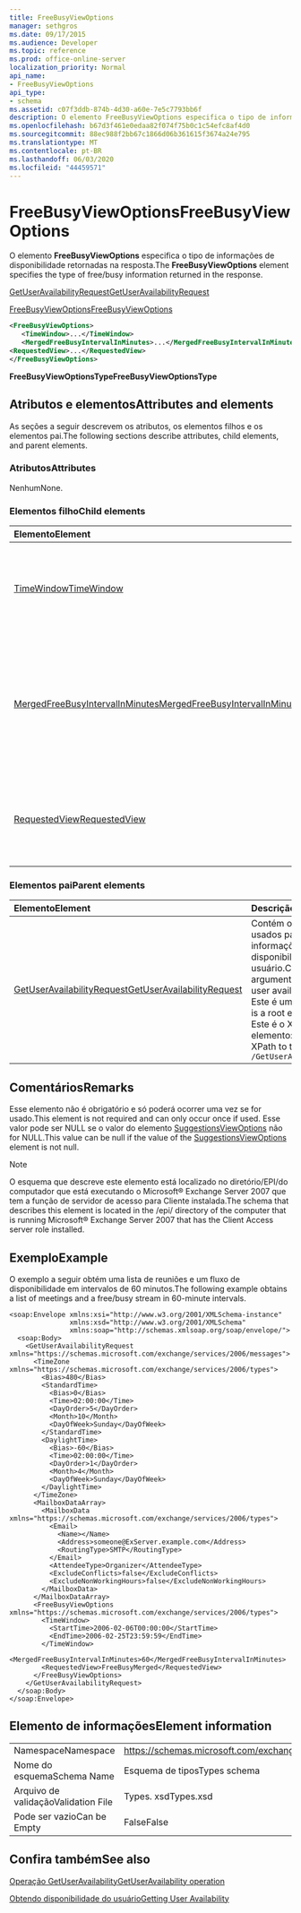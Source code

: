```yaml
---
title: FreeBusyViewOptions
manager: sethgros
ms.date: 09/17/2015
ms.audience: Developer
ms.topic: reference
ms.prod: office-online-server
localization_priority: Normal
api_name:
- FreeBusyViewOptions
api_type:
- schema
ms.assetid: c07f3ddb-874b-4d30-a60e-7e5c7793bb6f
description: O elemento FreeBusyViewOptions especifica o tipo de informações de disponibilidade retornadas na resposta.
ms.openlocfilehash: b67d3f461e0edaa82f074f75b0c1c54efc8af4d0
ms.sourcegitcommit: 88ec988f2bb67c1866d06b361615f3674a24e795
ms.translationtype: MT
ms.contentlocale: pt-BR
ms.lasthandoff: 06/03/2020
ms.locfileid: "44459571"
---
```

# <a name="freebusyviewoptions"></a><span data-ttu-id="4a7cf-103">FreeBusyViewOptions</span><span class="sxs-lookup"><span data-stu-id="4a7cf-103">FreeBusyViewOptions</span></span>

<span data-ttu-id="4a7cf-104">O elemento **FreeBusyViewOptions** especifica o tipo de informações de disponibilidade retornadas na resposta.</span><span class="sxs-lookup"><span data-stu-id="4a7cf-104">The **FreeBusyViewOptions** element specifies the type of free/busy information returned in the response.</span></span> 
  
[<span data-ttu-id="4a7cf-105">GetUserAvailabilityRequest</span><span class="sxs-lookup"><span data-stu-id="4a7cf-105">GetUserAvailabilityRequest</span></span>](getuseravailabilityrequest.md)
  
[<span data-ttu-id="4a7cf-106">FreeBusyViewOptions</span><span class="sxs-lookup"><span data-stu-id="4a7cf-106">FreeBusyViewOptions</span></span>](freebusyviewoptions.md)
  
```xml
<FreeBusyViewOptions>
   <TimeWindow>...</TimeWindow>
   <MergedFreeBusyIntervalInMinutes>...</MergedFreeBusyIntervalInMinutes>
<RequestedView>...</RequestedView>
</FreeBusyViewOptions>

```

 <span data-ttu-id="4a7cf-107">**FreeBusyViewOptionsType**</span><span class="sxs-lookup"><span data-stu-id="4a7cf-107">**FreeBusyViewOptionsType**</span></span>
## <a name="attributes-and-elements"></a><span data-ttu-id="4a7cf-108">Atributos e elementos</span><span class="sxs-lookup"><span data-stu-id="4a7cf-108">Attributes and elements</span></span>

<span data-ttu-id="4a7cf-109">As seções a seguir descrevem os atributos, os elementos filhos e os elementos pai.</span><span class="sxs-lookup"><span data-stu-id="4a7cf-109">The following sections describe attributes, child elements, and parent elements.</span></span>
  
### <a name="attributes"></a><span data-ttu-id="4a7cf-110">Atributos</span><span class="sxs-lookup"><span data-stu-id="4a7cf-110">Attributes</span></span>

<span data-ttu-id="4a7cf-111">Nenhum</span><span class="sxs-lookup"><span data-stu-id="4a7cf-111">None.</span></span>
  
### <a name="child-elements"></a><span data-ttu-id="4a7cf-112">Elementos filho</span><span class="sxs-lookup"><span data-stu-id="4a7cf-112">Child elements</span></span>

|<span data-ttu-id="4a7cf-113">**Elemento**</span><span class="sxs-lookup"><span data-stu-id="4a7cf-113">**Element**</span></span>|<span data-ttu-id="4a7cf-114">**Descrição**</span><span class="sxs-lookup"><span data-stu-id="4a7cf-114">**Description**</span></span>|
|:-----|:-----|
|[<span data-ttu-id="4a7cf-115">TimeWindow</span><span class="sxs-lookup"><span data-stu-id="4a7cf-115">TimeWindow</span></span>](timewindow.md) <br/> |<span data-ttu-id="4a7cf-116">Identifica o intervalo de tempo consultado para as informações de disponibilidade do usuário.</span><span class="sxs-lookup"><span data-stu-id="4a7cf-116">Identifies the time span queried for the user availability information.</span></span>  <br/> |
|[<span data-ttu-id="4a7cf-117">MergedFreeBusyIntervalInMinutes</span><span class="sxs-lookup"><span data-stu-id="4a7cf-117">MergedFreeBusyIntervalInMinutes</span></span>](mergedfreebusyintervalinminutes.md) <br/> |<span data-ttu-id="4a7cf-118">Representa a diferença de tempo entre dois slots sucessivos no modo de exibição **FreeBusyMerged** .</span><span class="sxs-lookup"><span data-stu-id="4a7cf-118">Represents the time difference between two successive slots in the **FreeBusyMerged** view.</span></span>  <br/> |
|[<span data-ttu-id="4a7cf-119">RequestedView</span><span class="sxs-lookup"><span data-stu-id="4a7cf-119">RequestedView</span></span>](requestedview.md) <br/> |<span data-ttu-id="4a7cf-120">Define o tipo de informação do calendário que um cliente solicita.</span><span class="sxs-lookup"><span data-stu-id="4a7cf-120">Defines the type of calendar information that a client requests.</span></span>  <br/> |
   
### <a name="parent-elements"></a><span data-ttu-id="4a7cf-121">Elementos pai</span><span class="sxs-lookup"><span data-stu-id="4a7cf-121">Parent elements</span></span>

|<span data-ttu-id="4a7cf-122">**Elemento**</span><span class="sxs-lookup"><span data-stu-id="4a7cf-122">**Element**</span></span>|<span data-ttu-id="4a7cf-123">**Descrição**</span><span class="sxs-lookup"><span data-stu-id="4a7cf-123">**Description**</span></span>|
|:-----|:-----|
|[<span data-ttu-id="4a7cf-124">GetUserAvailabilityRequest</span><span class="sxs-lookup"><span data-stu-id="4a7cf-124">GetUserAvailabilityRequest</span></span>](getuseravailabilityrequest.md) <br/> |<span data-ttu-id="4a7cf-125">Contém os argumentos usados para obter informações de disponibilidade do usuário.</span><span class="sxs-lookup"><span data-stu-id="4a7cf-125">Contains the arguments used to obtain user availability information.</span></span> <span data-ttu-id="4a7cf-126">Este é um elemento raiz.</span><span class="sxs-lookup"><span data-stu-id="4a7cf-126">This is a root element.</span></span>  <br/> <span data-ttu-id="4a7cf-127">Este é o XPath para este elemento:</span><span class="sxs-lookup"><span data-stu-id="4a7cf-127">The following is the XPath to this element:</span></span>  <br/>  `/GetUserAvailabilityRequest` <br/> |
   
## <a name="remarks"></a><span data-ttu-id="4a7cf-128">Comentários</span><span class="sxs-lookup"><span data-stu-id="4a7cf-128">Remarks</span></span>

<span data-ttu-id="4a7cf-129">Esse elemento não é obrigatório e só poderá ocorrer uma vez se for usado.</span><span class="sxs-lookup"><span data-stu-id="4a7cf-129">This element is not required and can only occur once if used.</span></span> <span data-ttu-id="4a7cf-130">Esse valor pode ser NULL se o valor do elemento [SuggestionsViewOptions](suggestionsviewoptions.md) não for NULL.</span><span class="sxs-lookup"><span data-stu-id="4a7cf-130">This value can be null if the value of the [SuggestionsViewOptions](suggestionsviewoptions.md) element is not null.</span></span> 
  
> [!NOTE]
> <span data-ttu-id="4a7cf-131">O esquema que descreve este elemento está localizado no diretório/EPI/do computador que está executando o Microsoft® Exchange Server 2007 que tem a função de servidor de acesso para Cliente instalada.</span><span class="sxs-lookup"><span data-stu-id="4a7cf-131">The schema that describes this element is located in the /epi/ directory of the computer that is running Microsoft® Exchange Server 2007 that has the Client Access server role installed.</span></span> 
  
## <a name="example"></a><span data-ttu-id="4a7cf-132">Exemplo</span><span class="sxs-lookup"><span data-stu-id="4a7cf-132">Example</span></span>

<span data-ttu-id="4a7cf-133">O exemplo a seguir obtém uma lista de reuniões e um fluxo de disponibilidade em intervalos de 60 minutos.</span><span class="sxs-lookup"><span data-stu-id="4a7cf-133">The following example obtains a list of meetings and a free/busy stream in 60-minute intervals.</span></span>
  
```
<soap:Envelope xmlns:xsi="http://www.w3.org/2001/XMLSchema-instance" 
               xmlns:xsd="http://www.w3.org/2001/XMLSchema" 
               xmlns:soap="http://schemas.xmlsoap.org/soap/envelope/">
  <soap:Body>
    <GetUserAvailabilityRequest xmlns="https://schemas.microsoft.com/exchange/services/2006/messages">
      <TimeZone xmlns="https://schemas.microsoft.com/exchange/services/2006/types">
        <Bias>480</Bias>
        <StandardTime>
          <Bias>0</Bias>
          <Time>02:00:00</Time>
          <DayOrder>5</DayOrder>
          <Month>10</Month>
          <DayOfWeek>Sunday</DayOfWeek>
        </StandardTime>
        <DaylightTime>
          <Bias>-60</Bias>
          <Time>02:00:00</Time>
          <DayOrder>1</DayOrder>
          <Month>4</Month>
          <DayOfWeek>Sunday</DayOfWeek>
        </DaylightTime>
      </TimeZone>
      <MailboxDataArray>
        <MailboxData xmlns="https://schemas.microsoft.com/exchange/services/2006/types">
          <Email>
            <Name></Name>
            <Address>someone@ExServer.example.com</Address>
            <RoutingType>SMTP</RoutingType>
          </Email>
          <AttendeeType>Organizer</AttendeeType>
          <ExcludeConflicts>false</ExcludeConflicts>
          <ExcludeNonWorkingHours>false</ExcludeNonWorkingHours>
        </MailboxData>
      </MailboxDataArray>
      <FreeBusyViewOptions xmlns="https://schemas.microsoft.com/exchange/services/2006/types">
        <TimeWindow>
          <StartTime>2006-02-06T00:00:00</StartTime>
          <EndTime>2006-02-25T23:59:59</EndTime>
        </TimeWindow>
        <MergedFreeBusyIntervalInMinutes>60</MergedFreeBusyIntervalInMinutes>
        <RequestedView>FreeBusyMerged</RequestedView>
      </FreeBusyViewOptions>
    </GetUserAvailabilityRequest>
  </soap:Body>
</soap:Envelope>
```

## <a name="element-information"></a><span data-ttu-id="4a7cf-134">Elemento de informações</span><span class="sxs-lookup"><span data-stu-id="4a7cf-134">Element information</span></span>

|||
|:-----|:-----|
|<span data-ttu-id="4a7cf-135">Namespace</span><span class="sxs-lookup"><span data-stu-id="4a7cf-135">Namespace</span></span>  <br/> |https://schemas.microsoft.com/exchange/services/2006/types  <br/> |
|<span data-ttu-id="4a7cf-136">Nome do esquema</span><span class="sxs-lookup"><span data-stu-id="4a7cf-136">Schema Name</span></span>  <br/> |<span data-ttu-id="4a7cf-137">Esquema de tipos</span><span class="sxs-lookup"><span data-stu-id="4a7cf-137">Types schema</span></span>  <br/> |
|<span data-ttu-id="4a7cf-138">Arquivo de validação</span><span class="sxs-lookup"><span data-stu-id="4a7cf-138">Validation File</span></span>  <br/> |<span data-ttu-id="4a7cf-139">Types. xsd</span><span class="sxs-lookup"><span data-stu-id="4a7cf-139">Types.xsd</span></span>  <br/> |
|<span data-ttu-id="4a7cf-140">Pode ser vazio</span><span class="sxs-lookup"><span data-stu-id="4a7cf-140">Can be Empty</span></span>  <br/> |<span data-ttu-id="4a7cf-141">False</span><span class="sxs-lookup"><span data-stu-id="4a7cf-141">False</span></span>  <br/> |
   
## <a name="see-also"></a><span data-ttu-id="4a7cf-142">Confira também</span><span class="sxs-lookup"><span data-stu-id="4a7cf-142">See also</span></span>



[<span data-ttu-id="4a7cf-143">Operação GetUserAvailability</span><span class="sxs-lookup"><span data-stu-id="4a7cf-143">GetUserAvailability operation</span></span>](getuseravailability-operation.md)


[<span data-ttu-id="4a7cf-144">Obtendo disponibilidade do usuário</span><span class="sxs-lookup"><span data-stu-id="4a7cf-144">Getting User Availability</span></span>](https://msdn.microsoft.com/library/d4133fcb-9b0f-4e6b-aadf-a389da83516a%28Office.15%29.aspx)

